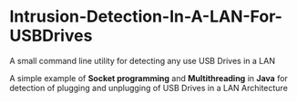 # Intrusion-Detection-In-A-LAN-For-USBDrives
A small command line utility for detecting any use USB Drives in a LAN

A simple example of **Socket programming** and **Multithreading** in **Java** for detection of plugging and unplugging of USB Drives in a LAN Architecture
